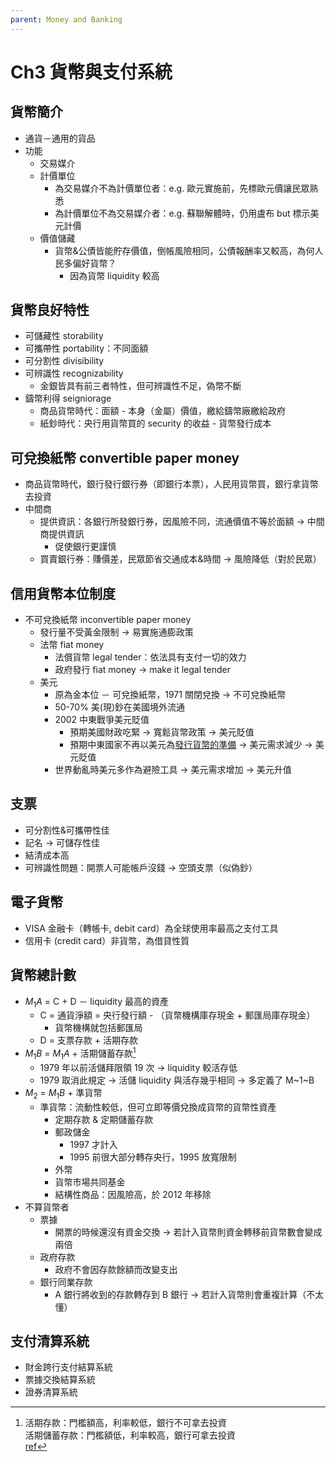 ```yaml
---
parent: Money and Banking
---
```

# Ch3 貨幣與支付系統

## 貨幣簡介

- 通貨－通用的貨品
- 功能
    - 交易媒介
    - 計價單位
        - 為交易媒介不為計價單位者：e.g. 歐元實施前，先標歐元價讓民眾熟悉
        - 為計價單位不為交易媒介者：e.g. 蘇聯解體時，仍用盧布 but 標示美元計價
    - 價值儲藏
        - 貨幣&公債皆能貯存價值，倒帳風險相同，公債報酬率又較高，為何人民多偏好貨幣？
            - 因為貨幣 liquidity 較高

## 貨幣良好特性

- 可儲藏性 storability
- 可攜帶性 portability：不同面額
- 可分割性 divisibility
- 可辨識性 recognizability
    - 金銀皆具有前三者特性，但可辨識性不足，偽幣不斷
- 鑄幣利得 seigniorage
    - 商品貨幣時代：面額 - 本身（金屬）價值，繳給鑄幣廠繳給政府
    - 紙鈔時代：央行用貨幣買的 security 的收益 - 貨幣發行成本

## 可兌換紙幣 convertible paper money

- 商品貨幣時代，銀行發行銀行券（即銀行本票），人民用貨幣買，銀行拿貨幣去投資
- 中間商
    - 提供資訊：各銀行所發銀行券，因風險不同，流通價值不等於面額 → 中間商提供資訊
        - 促使銀行更謹慎
    - 買賣銀行券：賺價差，民眾節省交通成本&時間 → 風險降低（對於民眾）

## 信用貨幣本位制度

- 不可兌換紙幣 inconvertible paper money
    - 發行量不受黃金限制 → 易實施通膨政策
    - 法幣 fiat money
        - 法償貨幣 legal tender：依法具有支付一切的效力
        - 政府發行 fiat money → make it legal tender
    - 美元
        - 原為金本位 － 可兌換紙幣，1971 關閉兌換 → 不可兌換紙幣
        - 50-70% 美(現)鈔在美國境外流通
        - 2002 中東戰爭美元貶值
            - 預期美國財政吃緊 → 寬鬆貨幣政策 → 美元貶值
            - 預期中東國家不再以美元為[發行貨幣的準備](https://wiki.mbalib.com/zh-tw/%E8%B4%A7%E5%B8%81%E5%8F%91%E8%A1%8C%E5%87%86%E5%A4%87%E5%88%B6%E5%BA%A6) → 美元需求減少 → 美元貶值
        - 世界動亂時美元多作為避險工具 → 美元需求增加 → 美元升值

## 支票

- 可分割性&可攜帶性佳
- 記名 → 可儲存性佳
- 結清成本高
- 可辨識性問題：開票人可能帳戶沒錢 → 空頭支票（似偽鈔）

## 電子貨幣

- VISA 金融卡（轉帳卡, debit card）為全球使用率最高之支付工具
- 信用卡 (credit card）非貨幣，為借貸性質

## 貨幣總計數

- $M_1A$ = C + D － liquidity 最高的資產
    - C = 通貨淨額 = 央行發行額 - （貨幣機構庫存現金 + 郵匯局庫存現金）
        - 貨幣機構就包括郵匯局
    - D = 支票存款 + 活期存款
- $M_1B$ = $M_1A$ + 活期儲蓄存款[^1]
    - 1979 年以前活儲拜限領 19 次 → liquidity 較活存低
    - 1979 取消此規定 → 活儲 liquidity 與活存幾乎相同 → 多定義了 M~1~B
- $M_2$ = $M_1B$ + 準貨幣
    - 準貨幣：流動性較低，但可立即等價兌換成貨幣的貨幣性資產
        - 定期存款 & 定期儲蓄存款
        - 郵政儲金
            - 1997 才計入
            - 1995 前很大部分轉存央行，1995 放寬限制
        - 外幣
        - 貨幣市場共同基金
        - 結構性商品：因風險高，於 2012 年移除
- 不算貨幣者
    - 票據
        - 開票的時候還沒有資金交換 → 若計入貨幣則資金轉移前貨幣數會變成兩倍
    - 政府存款
        - 政府不會因存款餘額而改變支出
    - 銀行同業存款
        - A 銀行將收到的存款轉存到 B 銀行 → 若計入貨幣則會重複計算（不太懂）

[^1]:活期存款：門檻額高，利率較低，銀行不可拿去投資  
活期儲蓄存款：門檻額低，利率較高，銀行可拿去投資  
[ref](https://jackytw0602.pixnet.net/blog/post/207972674)

## 支付清算系統

- 財金跨行支付結算系統
- 票據交換結算系統
- 證券清算系統